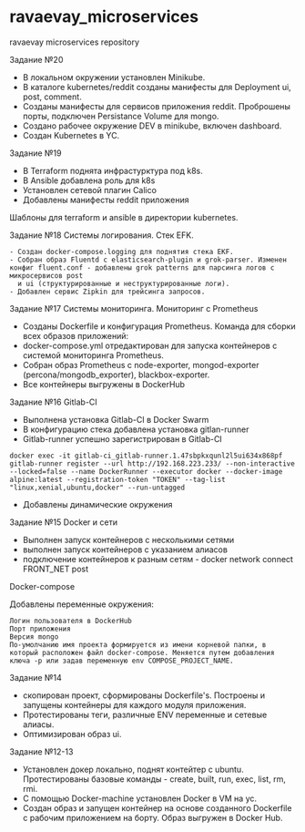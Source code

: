 # ravaevay_microservices
ravaevay microservices repository

Задание №20

 - В локальном окружении установлен Minikube.
 - В каталоге kubernetes/reddit созданы манифесты для Deployment ui, post, comment.
 - Созданы манифесты для сервисов приложения reddit. Проброшены порты, подключен Persistance Volume для mongo.
 - Создано рабочее окружение DEV в minikube, включен dashboard.
 - Создан Kubernetes в YC.

Задание №19

 - В Terraform поднята инфрастурктура под k8s.
 - В Ansible добавлена роль для k8s
 - Установлен сетевой плагин Calico
 - Добавлены манифесты reddit приложения

  Шаблоны для terraform и ansible в директории kubernetes.

Задание №18
Системы логирования. Стек EFK.

    - Создан docker-compose.logging для поднятия стека EKF.
    - Cобран образ Fluentd с elasticsearch-plugin и grok-parser. Изменен конфиг fluent.conf - добавлены grok patterns для парсинга логов с микросервисов post
      и ui (структурированные и неструктурированные логи).
    - Добавлен сервис Zipkin для трейсинга запросов.

Задание №17
Системы мониторинга. Мониторинг с Prometheus

 - Созданы Dockerfile и конфигурация Prometheus. Команда для сборки всех образов приложений:
 - docker-compose.yml отредактирован для запуска контейнеров с системой мониторинга Prometheus.
 - Собран образ Prometheus c node-exporter, mongod-exporter (percona/mongodb_exporter), blackbox-exporter.
 - Все контейнеры выгружены в DockerHub


Задание №16
Gitlab-CI

 - Выполнена установка Gitlab-CI в Docker Swarm
 - В конфигурацию стека добавлена установка gitlan-runner
 - Gitlab-runner успешно зарегистрирован в Gitlab-CI
```
docker exec -it gitlab-ci_gitlab-runner.1.47sbpkxqunl2l5ui634x868pf gitlab-runner register --url http://192.168.223.233/ --non-interactive --locked=false --name DockerRunner --executor docker --docker-image alpine:latest --registration-token "TOKEN" --tag-list "linux,xenial,ubuntu,docker" --run-untagged
```
 - Добавлены динамические окружения

Задание №15
Docker и сети

- Выполнен запуск контейнеров с несколькими сетями
- выполнен запуск контейнеров с указанием алиасов
- подключение контейнеров к разным сетям - docker network connect FRONT_NET post

Docker-compose

Добавлены переменные окружения:

    Логин пользователя в DockerHub
    Порт приложения
    Версия mongo
    По-умолчанию имя проекта формируется из имени корневой папки, в который расположен файл docker-compose. Меняется путем добавления ключа -p или задав переменную env COMPOSE_PROJECT_NAME.

Задание №14

- скопирован проект, сформированы Dockerfile's. Построены и запущены контейнеры для каждого модуля приложения.
- Протестированы теги, различные ENV переменные и сетевые алиасы.
- Оптимизирован образ ui.

Задание №12-13

 - Установлен докер локально, поднят контейтер с ubuntu. Протестированы базовые команды - create, built, run, exec, list, rm, rmi.
 - С помощью Docker-machine установлен Docker в VM на yc.
 - Создан образ и запущен контейнер на основе созданного Dockerfile с рабочим приложением на борту. Образ выгружен в Docker Hub.
